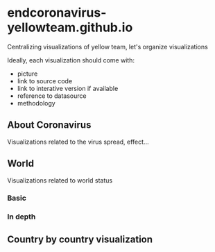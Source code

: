 # endcoronavirus-yellowteam.github.io

Centralizing visualizations of yellow team, let's organize visualizations

Ideally, each visualization should come with:
* picture
* link to source code
* link to interative version if available
* reference to datasource
* methodology

## About Coronavirus

Visualizations related to the virus spread, effect...


## World

Visualizations related to world status

### Basic



### In depth


## Country by country visualization

